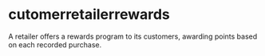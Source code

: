 # cutomerretailerrewards
A retailer offers a rewards program to its customers, awarding points based on each recorded purchase.
